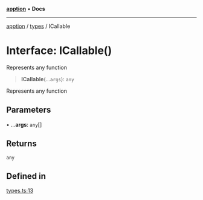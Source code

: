 [**apption**](../../README.md) • **Docs**

***

[apption](../../modules.md) / [types](../README.md) / ICallable

# Interface: ICallable()

Represents any function

> **ICallable**(...`args`): `any`

Represents any function

## Parameters

• ...**args**: `any`[]

## Returns

`any`

## Defined in

[types.ts:13](https://github.com/mksunny1/apption/blob/edbec5398a9c4dd80aef328bce86959614ae2fb4/src/types.ts#L13)

